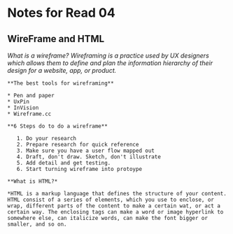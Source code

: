 # Notes for Read 04

## WireFrame and HTML

 *What is a wireframe? Wireframing is a practice used by UX designers which allows them to define and plan the information hierarchy of their design for a website, app, or product.*

    **The best tools for wireframing**

    * Pen and paper
    * UxPin
    * InVision
    * Wireframe.cc

    **6 Steps do to do a wireframe**

       1. Do your research
       2. Prepare research for quick reference
       3. Make sure you have a user flow mapped out
       4. Draft, don't draw. Sketch, don't illustrate
       5. Add detail and get testing.
       6. Start turning wireframe into protoype

    **What is HTML?*

    *HTML is a markup language that defines the structure of your content. HTML consist of a series of elements, which you use to enclose, or wrap, different parts of the content to make a certain wat, or act a certain way. The enclosing tags can make a word or image hyperlink to somewhere else, can italicize words, can make the font bigger or smaller, and so on.
